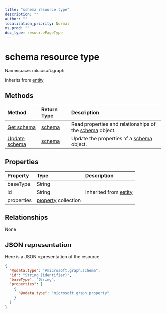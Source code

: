 ```yaml
---
title: "schema resource type"
description: ""
author: ""
localization_priority: Normal
ms.prod: ""
doc_type: resourcePageType
---
```


# schema resource type


Namespace: microsoft.graph




Inherits from [entity](../resources/entity.md)

## Methods
|Method|Return Type|Description|
|:---|:---|:---|
|[Get schema](../api/schema-get.md)|[schema](../resources/schema.md)|Read properties and relationships of the [schema](../resources/schema.md) object.|
|[Update schema](../api/schema-update.md)|[schema](../resources/schema.md)|Update the properties of a [schema](../resources/schema.md) object.|

## Properties
|Property|Type|Description|
|:---|:---|:---|
|baseType|String||
|id|String| Inherited from [entity](../resources/entity.md)|
|properties|[property](../resources/property.md) collection||

## Relationships
None

## JSON representation
Here is a JSON representation of the resource.
<!-- {
  "blockType": "resource",
  "keyProperty": "id",
  "@odata.type": "microsoft.graph.schema",
  "baseType": "microsoft.graph.entity",
  "openType": false
}
-->
``` json
{
  "@odata.type": "#microsoft.graph.schema",
  "id": "String (identifier)",
  "baseType": "String",
  "properties": [
    {
      "@odata.type": "microsoft.graph.property"
    }
  ]
}
```

